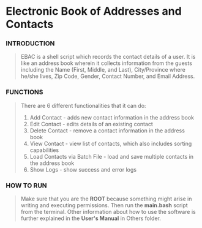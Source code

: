 # Electronic Book of Addresses and Contacts

### INTRODUCTION
> EBAC is a shell script which records the contact details of a user. It is like an address book wherein it collects information from the guests including the Name (First, Middle, and Last), City/Province where he/she lives, Zip Code, Gender, Contact Number, and Email Address.

### FUNCTIONS
> There are 6 different functionalities that it can do:
> 1. Add Contact - adds new contact information in the address book
> 2. Edit Contact - edits details of an existing contact
> 3. Delete Contact - remove a contact information in the address book
> 4. View Contact - view list of contacts, which also includes sorting capabilities
> 5. Load Contacts via Batch File - load and save multiple contacts in the address book 
> 6. Show Logs - show success and error logs

### HOW TO RUN
> Make sure that you are the **ROOT** because something might arise in writing and executing permissions. Then run the **main.bash** script from the terminal. Other information about how to use the software is further explained in the **User's Manual** in Others folder.
